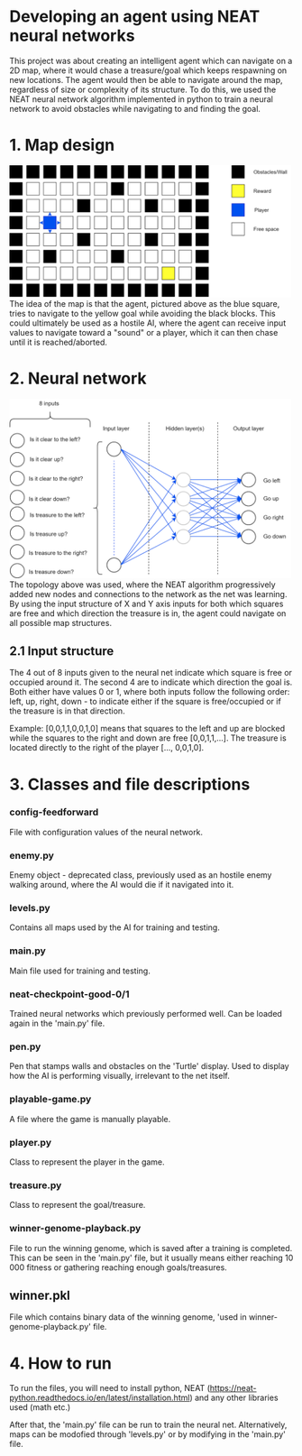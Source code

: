 # Developing an agent using NEAT neural networks
This project was about creating an intelligent agent which can navigate on a 2D map, where it would chase a treasure/goal which keeps respawning on new locations.
The agent would then be able to navigate around the map, regardless of size or complexity of its structure.
To do this, we used the NEAT neural network algorithm implemented in python to train a neural network to avoid obstacles while navigating to and finding the goal.


# 1. Map design
<img src="https://github.com/ZpeedX/AI-Projekt/blob/master/images/architecture.png" width="500">
The idea of the map is that the agent, pictured above as the blue square, tries to navigate to the yellow goal while avoiding the black blocks.
This could ultimately be used as a hostile AI, where the agent can receive input values to navigate toward a "sound" or a player, 
which it can then chase until it is reached/aborted.


# 2. Neural network
<img src="https://github.com/ZpeedX/AI-Projekt/blob/master/images/architecture-player.png" width="500">
The topology above was used, where the NEAT algorithm progressively added new nodes and connections to the network as the net was learning. 
By using the input structure of X and Y axis inputs for both which squares are free and which direction the treasure is in, 
the agent could navigate on all possible map structures.


## 2.1 Input structure
The 4 out of 8 inputs given to the neural net indicate which square is free or occupied around it.
The second 4 are to indicate which direction the goal is.
Both either have values 0 or 1, where both inputs follow the following order: left, up, right, down - 
to indicate either if the square is free/occupied or if the treasure is in that direction.

Example: [0,0,1,1,0,0,1,0] means that squares to the left and up are blocked while the squares to the right and down are free [0,0,1,1,...].
The treasure is located directly to the right of the player [..., 0,0,1,0].


# 3. Classes and file descriptions

### **config-feedforward**  
File with configuration values of the neural network.

### **enemy.py**
Enemy object - deprecated class, previously used as an hostile enemy walking around, where the AI would die if it navigated into it.

### **levels.py**
Contains all maps used by the AI for training and testing. 

### **main.py**
Main file used for training and testing.

### **neat-checkpoint-good-0/1**
Trained neural networks which previously performed well. Can be loaded again in the 'main.py' file.

### **pen.py**
Pen that stamps walls and obstacles on the 'Turtle' display. Used to display how the AI is performing visually, irrelevant to the net itself.

### **playable-game.py**
A file where the game is manually playable.

### **player.py**
Class to represent the player in the game.

### **treasure.py**
Class to represent the goal/treasure.

### **winner-genome-playback.py**
File to run the winning genome, which is saved after a training is completed. This can be seen in the 'main.py' file,
but it usually means either reaching 10 000 fitness or gathering reaching enough goals/treasures.

## **winner.pkl**
File which contains binary data of the winning genome, 'used in winner-genome-playback.py' file.

# 4. How to run
To run the files, you will need to install python, NEAT (https://neat-python.readthedocs.io/en/latest/installation.html) 
and any other libraries used (math etc.)

After that, the 'main.py' file can be run to train the neural net. 
Alternatively, maps can be modofied through 'levels.py' or by modifying in the 'main.py' file.
